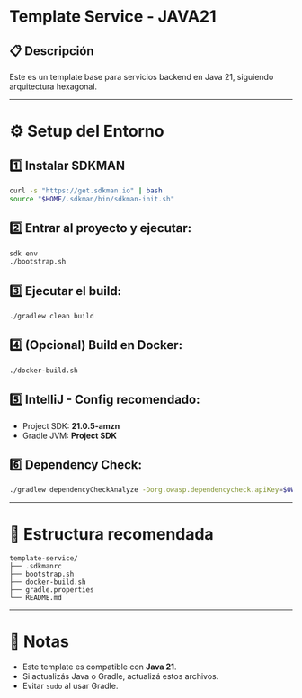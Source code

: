 # Template Service - JAVA21

## 📋 Descripción

Este es un template base para servicios backend en Java 21, siguiendo arquitectura hexagonal.

---

# ⚙️ Setup del Entorno

## 1️⃣ Instalar SDKMAN

```bash
curl -s "https://get.sdkman.io" | bash
source "$HOME/.sdkman/bin/sdkman-init.sh"
```

## 2️⃣ Entrar al proyecto y ejecutar:

```bash
sdk env
./bootstrap.sh
```

## 3️⃣ Ejecutar el build:

```bash
./gradlew clean build
```

## 4️⃣ (Opcional) Build en Docker:

```bash
./docker-build.sh
```

## 5️⃣ IntelliJ - Config recomendado:

- Project SDK: **21.0.5-amzn**
- Gradle JVM: **Project SDK**

## 6️⃣ Dependency Check:

```bash
./gradlew dependencyCheckAnalyze -Dorg.owasp.dependencycheck.apiKey=$OWASP_DEPENDENCY_CHECK_APIKEY
```

---

# 📂 Estructura recomendada

```
template-service/
├── .sdkmanrc
├── bootstrap.sh
├── docker-build.sh
├── gradle.properties
└── README.md
```

---

# 📣 Notas

- Este template es compatible con **Java 21**.
- Si actualizás Java o Gradle, actualizá estos archivos.
- Evitar `sudo` al usar Gradle.
